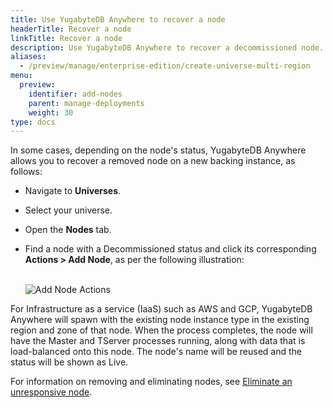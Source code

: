 ```yaml
---
title: Use YugabyteDB Anywhere to recover a node
headerTitle: Recover a node
linkTitle: Recover a node
description: Use YugabyteDB Anywhere to recover a decommissioned node.
aliases:
  - /preview/manage/enterprise-edition/create-universe-multi-region
menu:
  preview:
    identifier: add-nodes
    parent: manage-deployments
    weight: 30
type: docs
---
```


In some cases, depending on the node's status, YugabyteDB Anywhere allows you to recover a removed node on a new backing instance, as follows:

- Navigate to **Universes**.

- Select your universe.

- Open the **Nodes** tab.

- Find a node with a Decommissioned status and click its corresponding **Actions > Add Node**, as per the following illustration:<br><br>

  ![Add Node Actions](/images/ee/node-actions-add-node.png)

For Infrastructure as a service (IaaS) such as AWS and GCP, YugabyteDB Anywhere will spawn with the existing node instance type in the existing region and zone of that node. When the process completes, the node will have the Master and TServer processes running, along with data that is load-balanced onto this node. The node's name will be reused and the status will be shown as Live.

For information on removing and eliminating nodes, see [Eliminate an unresponsive node](../remove-nodes/).

